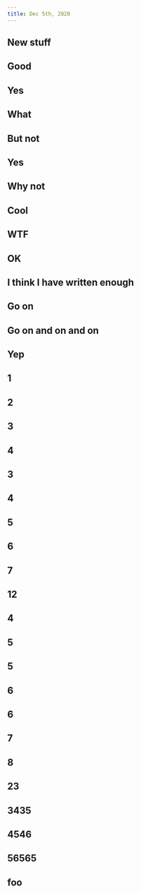 ```yaml
---
title: Dec 5th, 2020
---
```


## New stuff
## Good
## Yes
## What
## But not
## Yes
## Why not
## Cool
## WTF
## OK
## I think I have written enough
## Go on
## Go on and on and on
## Yep
## 1
## 2
## 3
## 4
## 3
## 4
## 5
## 6
## 7
## 12
## 4
## 5
## 5
## 6
## 6
## 7
## 8
## 23
## 3435
## 4546
## 56565
## foo
##
